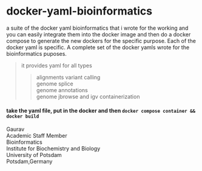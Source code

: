 # docker-yaml-bioinformatics
a suite of the docker yaml bioinformatics that i wrote for the working and you can easily integrate them into the docker image and then do a docker compose to generate the new dockers for the specific purpose. Each of the docker yaml is specific. A complete set of the docker yamls wrote for the bioinformatics puposes. 
> it provides yaml for all types
>> alignments
>> variant calling \
>> genome splice \
>> genome annotations \
>>  genome jbrowse and igv containerization 

#### take the yaml file, put in the docker and then ``` docker compose container && docker build ``` 

Gaurav \
Academic Staff Member \
Bioinformatics \
Institute for Biochemistry and Biology \
University of Potsdam \
Potsdam,Germany
